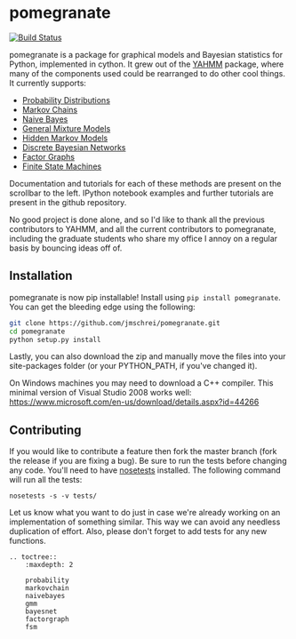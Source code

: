 pomegranate
==========

[![Build Status](https://travis-ci.org/jmschrei/pomegranate.svg?branch=master)](https://travis-ci.org/jmschrei/pomegranate)

pomegranate is a package for graphical models and Bayesian statistics for Python, implemented in cython. It grew out of the [YAHMM](https://github.com/jmschrei/yahmm) package, where many of the components used could be rearranged to do other cool things. It currently supports:

* [Probability Distributions](probability.md)
* [Markov Chains](markovchain.md)
* [Naive Bayes](naivebayes.md)
* [General Mixture Models](gmm.md)
* [Hidden Markov Models](hmm.md)
* [Discrete Bayesian Networks](bayesnet.md)
* [Factor Graphs](factorgraph.md)
* [Finite State Machines](fsm.md)

Documentation and tutorials for each of these methods are present on the scrollbar to the left. IPython notebook examples and further tutorials are present in the github repository.

No good project is done alone, and so I'd like to thank all the previous contributors to YAHMM, and all the current contributors to pomegranate, including the graduate students who share my office I annoy on a regular basis by bouncing ideas off of.

## Installation

pomegranate is now pip installable! Install using `pip install pomegranate`. You can get the bleeding edge using the following:

```bash
git clone https://github.com/jmschrei/pomegranate.git
cd pomegranate
python setup.py install
```

Lastly, you can also download the zip and manually move the files into your site-packages folder (or your PYTHON_PATH, if you've changed it).

On Windows machines you may need to download a C++ compiler. This minimal version of Visual Studio 2008 works well: https://www.microsoft.com/en-us/download/details.aspx?id=44266

## Contributing

If you would like to contribute a feature then fork the master branch (fork the release if you are fixing a bug). Be sure to run the tests before changing any code. You'll need to have [nosetests](https://github.com/nose-devs/nose) installed. The following command will run all the tests:
```
nosetests -s -v tests/
```
Let us know what you want to do just in case we're already working on an implementation of something similar. This way we can avoid any needless duplication of effort. Also, please don't forget to add tests for any new functions. 

```eval_rst
.. toctree::
	:maxdepth: 2

	probability
	markovchain
	naivebayes
	gmm
	bayesnet
	factorgraph
	fsm
```